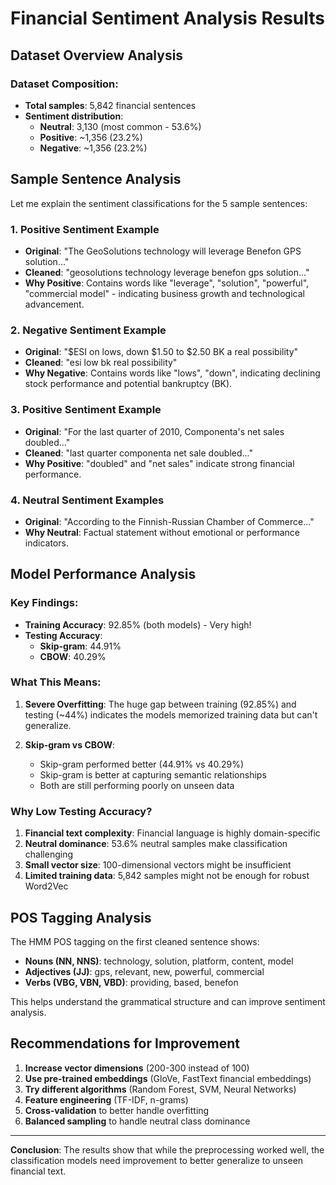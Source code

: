 # Financial Sentiment Analysis Results

## Dataset Overview Analysis

### Dataset Composition:
- **Total samples**: 5,842 financial sentences
- **Sentiment distribution**:
  - **Neutral**: 3,130 (most common - 53.6%)
  - **Positive**: ~1,356 (23.2%)
  - **Negative**: ~1,356 (23.2%)

## Sample Sentence Analysis

Let me explain the sentiment classifications for the 5 sample sentences:

### 1. Positive Sentiment Example
- **Original**: "The GeoSolutions technology will leverage Benefon GPS solution..."
- **Cleaned**: "geosolutions technology leverage benefon gps solution..."
- **Why Positive**: Contains words like "leverage", "solution", "powerful", "commercial model" - indicating business growth and technological advancement.

### 2. Negative Sentiment Example
- **Original**: "$ESI on lows, down $1.50 to $2.50 BK a real possibility"
- **Cleaned**: "esi low bk real possibility"
- **Why Negative**: Contains words like "lows", "down", indicating declining stock performance and potential bankruptcy (BK).

### 3. Positive Sentiment Example
- **Original**: "For the last quarter of 2010, Componenta's net sales doubled..."
- **Cleaned**: "last quarter componenta net sale doubled..."
- **Why Positive**: "doubled" and "net sales" indicate strong financial performance.

### 4. Neutral Sentiment Examples
- **Original**: "According to the Finnish-Russian Chamber of Commerce..."
- **Why Neutral**: Factual statement without emotional or performance indicators.

## Model Performance Analysis

### Key Findings:
- **Training Accuracy**: 92.85% (both models) - Very high!
- **Testing Accuracy**:
  - **Skip-gram**: 44.91%
  - **CBOW**: 40.29%

### What This Means:

1. **Severe Overfitting**: The huge gap between training (92.85%) and testing (~44%) indicates the models memorized training data but can't generalize.

2. **Skip-gram vs CBOW**:
   - Skip-gram performed better (44.91% vs 40.29%)
   - Skip-gram is better at capturing semantic relationships
   - Both are still performing poorly on unseen data

### Why Low Testing Accuracy?

1. **Financial text complexity**: Financial language is highly domain-specific
2. **Neutral dominance**: 53.6% neutral samples make classification challenging
3. **Small vector size**: 100-dimensional vectors might be insufficient
4. **Limited training data**: 5,842 samples might not be enough for robust Word2Vec

## POS Tagging Analysis

The HMM POS tagging on the first cleaned sentence shows:

- **Nouns (NN, NNS)**: technology, solution, platform, content, model
- **Adjectives (JJ)**: gps, relevant, new, powerful, commercial
- **Verbs (VBG, VBN, VBD)**: providing, based, benefon

This helps understand the grammatical structure and can improve sentiment analysis.

## Recommendations for Improvement

1. **Increase vector dimensions** (200-300 instead of 100)
2. **Use pre-trained embeddings** (GloVe, FastText financial embeddings)
3. **Try different algorithms** (Random Forest, SVM, Neural Networks)
4. **Feature engineering** (TF-IDF, n-grams)
5. **Cross-validation** to better handle overfitting
6. **Balanced sampling** to handle neutral class dominance

---

**Conclusion**: The results show that while the preprocessing worked well, the classification models need improvement to better generalize to unseen financial text.